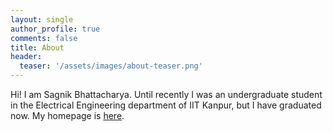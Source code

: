 ```yaml
---
layout: single
author_profile: true
comments: false
title: About
header:
  teaser: '/assets/images/about-teaser.png'
---
```


Hi! I am Sagnik Bhattacharya. Until recently I was an undergraduate student in the Electrical Engineering department of IIT Kanpur, but I have graduated now. My homepage is [here](/).